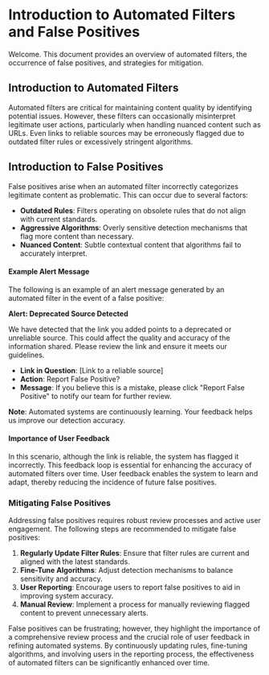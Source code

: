# Introduction to Automated Filters and False Positives

Welcome. This document provides an overview of automated filters, the occurrence of false positives, and strategies for mitigation.

## Introduction to Automated Filters

Automated filters are critical for maintaining content quality by identifying potential issues. However, these filters can occasionally misinterpret legitimate user actions, particularly when handling nuanced content such as URLs. Even links to reliable sources may be erroneously flagged due to outdated filter rules or excessively stringent algorithms.

## Introduction to False Positives

False positives arise when an automated filter incorrectly categorizes legitimate content as problematic. This can occur due to several factors:
- **Outdated Rules**: Filters operating on obsolete rules that do not align with current standards.
- **Aggressive Algorithms**: Overly sensitive detection mechanisms that flag more content than necessary.
- **Nuanced Content**: Subtle contextual content that algorithms fail to accurately interpret.

#### Example Alert Message

The following is an example of an alert message generated by an automated filter in the event of a false positive:

**Alert: Deprecated Source Detected**

We have detected that the link you added points to a deprecated or unreliable source. This could affect the quality and accuracy of the information shared. Please review the link and ensure it meets our guidelines.

- **Link in Question**: [Link to a reliable source]
- **Action**: Report False Positive?
- **Message**: If you believe this is a mistake, please click "Report False Positive" to notify our team for further review.

**Note**: Automated systems are continuously learning. Your feedback helps us improve our detection accuracy.

#### Importance of User Feedback

In this scenario, although the link is reliable, the system has flagged it incorrectly. This feedback loop is essential for enhancing the accuracy of automated filters over time. User feedback enables the system to learn and adapt, thereby reducing the incidence of future false positives.

### Mitigating False Positives

Addressing false positives requires robust review processes and active user engagement. The following steps are recommended to mitigate false positives:

1. **Regularly Update Filter Rules**: Ensure that filter rules are current and aligned with the latest standards.
2. **Fine-Tune Algorithms**: Adjust detection mechanisms to balance sensitivity and accuracy.
3. **User Reporting**: Encourage users to report false positives to aid in improving system accuracy.
4. **Manual Review**: Implement a process for manually reviewing flagged content to prevent unnecessary alerts.

False positives can be frustrating; however, they highlight the importance of a comprehensive review process and the crucial role of user feedback in refining automated systems. By continuously updating rules, fine-tuning algorithms, and involving users in the reporting process, the effectiveness of automated filters can be significantly enhanced over time.
